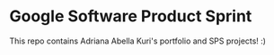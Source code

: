 # Google Software Product Sprint

This repo contains Adriana Abella Kuri's portfolio and SPS projects! :)
